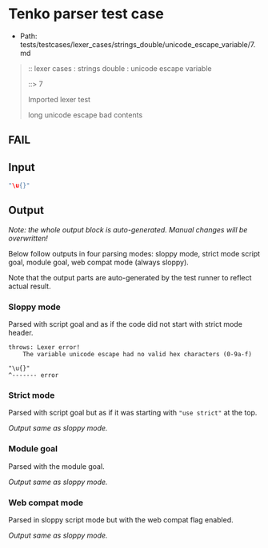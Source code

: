 # Tenko parser test case

- Path: tests/testcases/lexer_cases/strings_double/unicode_escape_variable/7.md

> :: lexer cases : strings double : unicode escape variable
>
> ::> 7
>
> Imported lexer test
>
> long unicode escape bad contents

## FAIL

## Input

`````js
"\u{}"
`````

## Output

_Note: the whole output block is auto-generated. Manual changes will be overwritten!_

Below follow outputs in four parsing modes: sloppy mode, strict mode script goal, module goal, web compat mode (always sloppy).

Note that the output parts are auto-generated by the test runner to reflect actual result.

### Sloppy mode

Parsed with script goal and as if the code did not start with strict mode header.

`````
throws: Lexer error!
    The variable unicode escape had no valid hex characters (0-9a-f)

"\u{}"
^------- error
`````

### Strict mode

Parsed with script goal but as if it was starting with `"use strict"` at the top.

_Output same as sloppy mode._

### Module goal

Parsed with the module goal.

_Output same as sloppy mode._

### Web compat mode

Parsed in sloppy script mode but with the web compat flag enabled.

_Output same as sloppy mode._

